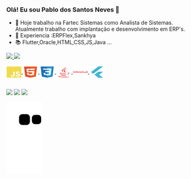 ### Olá! Eu sou Pablo dos Santos Neves 👋

- 🔭 Hoje trabalho na Fartec Sistemas como Analista de Sistemas. Atualmente trabalho com implantação e desenvolvimento em ERP's.
- 📌 Experiencia :ERPFlex,Sankhya
- 📚 Flutter,Oracle,HTML,CSS,JS,Java ...


<div align="left">
  <a href="https://github.com/Pablo-Neves">
  <img height="150em" src="https://github-readme-stats.vercel.app/api?username=Pablo-Neves&show_icons=true&theme=dracula&include_all_commits=true&count_private=true"/>
  <img height="150em" src="https://github-readme-stats.vercel.app/api/top-langs/?username=Pablo-Neves&layout=compact&langs_count=7&theme=dracula"/>
</div>
<div style="display: inline_block"><br>
  <img align="center" alt="Pablo-Js" height="30" width="40" src="https://raw.githubusercontent.com/devicons/devicon/master/icons/javascript/javascript-plain.svg">
  <img align="center" alt="Pablo-HTML" height="30" width="40" src="https://raw.githubusercontent.com/devicons/devicon/master/icons/html5/html5-original.svg">
  <img align="center" alt="Pablo-CSS" height="30" width="40" src="https://raw.githubusercontent.com/devicons/devicon/master/icons/css3/css3-original.svg">
  <img align="center" alt="Pablo-Java" height="30" width="40" src="https://github.com/devicons/devicon/blob/master/icons/java/java-plain.svg">
  <img align="center" alt="Pablo-Oracle" height="30" width="40" src="https://github.com/devicons/devicon/blob/master/icons/oracle/oracle-original.svg">
  <img align="center" alt="Pablo-Flutter" height="30" width="40" src="https://github.com/devicons/devicon/blob/master/icons/flutter/flutter-plain.svg">
  
</div>
  
  ##
  
  <div> 
  
  <a href="https://www.instagram.com/pablosneves/" target="_blank"><img src="https://img.shields.io/badge/-Instagram-%23E4405F?style=for-the-badge&logo=instagram&logoColor=white" target="_blank"></a>
  <a href = "mailto:santosn.pablo@gmail.com"><img src="https://img.shields.io/badge/-Gmail-%23333?style=for-the-badge&logo=gmail&logoColor=white" target="_blank"></a>
  <a href="https://www.linkedin.com/in/pablosneves/" target="_blank"><img src="https://img.shields.io/badge/-LinkedIn-%230077B5?style=for-the-badge&logo=linkedin&logoColor=white" target="_blank"></a> 
 
  ![Snake animation](https://github.com/Pablo-Neves/Pablo-Neves/blob/output/github-contribution-grid-snake.svg)
 
</div>
